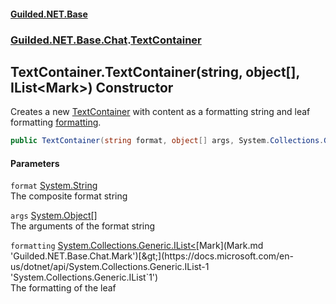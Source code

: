 #### [Guilded.NET.Base](Guilded_NET_Base.md 'Guilded.NET.Base')
### [Guilded.NET.Base.Chat](Guilded_NET_Base.md#Guilded_NET_Base_Chat 'Guilded.NET.Base.Chat').[TextContainer](TextContainer.md 'Guilded.NET.Base.Chat.TextContainer')
## TextContainer.TextContainer(string, object[], IList&lt;Mark&gt;) Constructor
Creates a new [TextContainer](TextContainer.md 'Guilded.NET.Base.Chat.TextContainer') with content as a formatting string and leaf formatting [formatting](TextContainer_TextContainer(string_object___IList_Mark_).md#Guilded_NET_Base_Chat_TextContainer_TextContainer(string_object___System_Collections_Generic_IList_Guilded_NET_Base_Chat_Mark_)_formatting 'Guilded.NET.Base.Chat.TextContainer.TextContainer(string, object[], System.Collections.Generic.IList&lt;Guilded.NET.Base.Chat.Mark&gt;).formatting').  
```csharp
public TextContainer(string format, object[] args, System.Collections.Generic.IList<Guilded.NET.Base.Chat.Mark> formatting);
```
#### Parameters
<a name='Guilded_NET_Base_Chat_TextContainer_TextContainer(string_object___System_Collections_Generic_IList_Guilded_NET_Base_Chat_Mark_)_format'></a>
`format` [System.String](https://docs.microsoft.com/en-us/dotnet/api/System.String 'System.String')  
The composite format string
  
<a name='Guilded_NET_Base_Chat_TextContainer_TextContainer(string_object___System_Collections_Generic_IList_Guilded_NET_Base_Chat_Mark_)_args'></a>
`args` [System.Object](https://docs.microsoft.com/en-us/dotnet/api/System.Object 'System.Object')[[]](https://docs.microsoft.com/en-us/dotnet/api/System.Array 'System.Array')  
The arguments of the format string
  
<a name='Guilded_NET_Base_Chat_TextContainer_TextContainer(string_object___System_Collections_Generic_IList_Guilded_NET_Base_Chat_Mark_)_formatting'></a>
`formatting` [System.Collections.Generic.IList&lt;](https://docs.microsoft.com/en-us/dotnet/api/System.Collections.Generic.IList-1 'System.Collections.Generic.IList`1')[Mark](Mark.md 'Guilded.NET.Base.Chat.Mark')[&gt;](https://docs.microsoft.com/en-us/dotnet/api/System.Collections.Generic.IList-1 'System.Collections.Generic.IList`1')  
The formatting of the leaf
  
